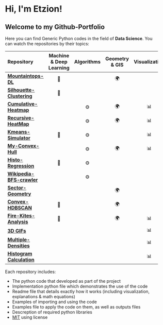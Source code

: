 # Hi, I'm Etzion!
## Welcome to my Github-Portfolio

Here you can find Generic Python codes in the field of **Data Science**. You can watch the repositories by their topics:

| Repository | Machine & Deep Learning | Algorithms | Geometry & GIS | Visualization | Projects |
| :--------- | :---------------------: | :--------: | :------------: | :-----------: | :------: |
| [**Mountaintops-DL**](https://github.com/EtzionR/Finding-Mountaintops-using-DL) | :crystal_ball: |  | :earth_africa: |  | :rocket: |
| [**Silhouette-Clustering**](https://github.com/EtzionR/Clustering-by-Silhouette) | :crystal_ball: |  |  |  |  |
| [**Cumulative-Heatmap**](https://github.com/EtzionR/Cumulative-Heatmap-Calculation) |  | :gear: | :earth_africa: | :bar_chart: |  |
| [**Recursive-HeatMap**](https://github.com/EtzionR/Recursive-HeatMap-Calculation) |  | :gear: | :earth_africa: | :bar_chart: |  |
| [**Kmeans-Simulator**](https://github.com/EtzionR/Kmeans-Simulator) | :crystal_ball: | :gear: |  | :bar_chart: |  |
| [**My-Convex-Hull**](https://github.com/EtzionR/My-Convex-Hull) |  | :gear: | :earth_africa: | :bar_chart: |  |
| [**Histo-Regression**](https://github.com/EtzionR/Histo-Regression) | :crystal_ball: | :gear: |  |  |  |
| [**Wikipedia-BFS-crawler**](https://github.com/EtzionR/create-Wikipedia-pages-network-using-BFS-crawler) |  | :gear: |  |  | :rocket: |
| [**Sector-Geometry**](https://github.com/EtzionR/create-sector-shape-KML-file) |  |  | :earth_africa: |  |  |
| [**Convex-HDBSCAN**](https://github.com/EtzionR/generate-Convex-Hull-SHP-from-HDBSCAN-clustering-probabilities) | :crystal_ball: |  | :earth_africa: |  |  |
| [**Fire-Kites-Analysis**](https://github.com/EtzionR/fire-kite-analysis) | :crystal_ball: |  | :earth_africa: | :bar_chart: | :rocket: |
| [**3D GIFs**](https://github.com/EtzionR/create-3d-graph-gif) |  |  |  | :bar_chart: |  |
| [**Multiple-Densities**](https://github.com/EtzionR/create-multi-smooth-density-plot) |  |  |  | :bar_chart: |  |
| [**Histogram Calculation**](https://github.com/EtzionR/Histogram-Dictionary) |  |  |  | :bar_chart: |  |

Each repository includes:
- The python code that developed as part of the project
- Implementation python file which demonstrates the use of the code
- Readme file that details exactly how it works (including visualization, explanations & math equations)
- Examples of importing and using the code
- Examples file to apply the code on them, as well as outputs files
- Descreption of required python libraries
- [MIT](https://en.wikipedia.org/wiki/MIT_License) using license
